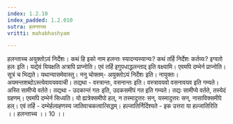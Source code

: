 ```yaml
---
index: 1.2.10
index_padded: 1.2.010
sutra: हलन्ताच्च
vritti: mahabhashyam

---
```

 हलन्ताच्च अयुक्तोऽयं निर्देशः। कथं हि इको नाम हलन्तः स्यादन्यस्यान्यः? कथं तर्हि निर्देशः कर्तव्यः? इग्वतो हलः इति। यद्येवं यियक्षति अत्रापि प्राप्नोति। एवं तर्हि इगुपधाद्धलन्ताद् इति वक्ष्यामि। एवमपि दम्भेर्न प्राप्नोति। सूत्रं च भिद्यते। यथान्यासमेवास्तु। ननु चोक्तम्- अयुक्तोऽयं निर्देशः इति। नायुक्तः। अयमन्तशब्दोऽस्त्येवावयववाची। तद्यथा - वस्त्रान्तः, वसनान्तः इति। वस्त्रावयवो वसनावयव इति गम्यते। अस्ति सामीप्ये वर्तते। तद्यथा - उदकान्तं गतः इति, उदकसमीपं गत इति गम्यते। तद्यः सामीप्ये वर्तते, तस्येदं ग्रहणम्। एवमपि दम्भेर्न सिध्यति। यो ह्यत्रेक्समीपो हल्, न तस्मादुत्तरः सन्, यस्मादुत्तरः सन्, नासाविक्समीपे हल्। एवं तर्हि - दम्भेर्हल्ग्रहणस्य जातिवाचकत्वात्सिद्धम्। हल्जातिर्निर्दिश्यते - इक उत्तरा या हल्जातिरिति ।। हलन्ताच्च ।। 10 ।। 